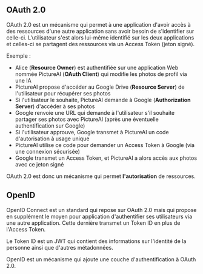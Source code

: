 ## OAuth 2.0

OAuth 2.0 est un mécanisme qui permet à une application d'avoir accès à des ressources d'une autre application sans avoir besoin de s'identifier sur celle-ci. L'utilisateur s'est alors lui-même identifié sur les deux applications et celles-ci se partagent des ressources via un Access Token (jeton signé).

Exemple :

- Alice (**Resource Owner**) est authentifiée sur une application Web nommée PictureAI (**OAuth Client**) qui modifie les photos de profil via une IA
- PictureAI propose d'accéder au Google Drive (**Resource Server**) de l'utilisateur pour récupérer ses photos
- Si l'utilisateur le souhaite, PictureAI demande à Google (**Authorization Server**) d'accéder à ses photos
- Google renvoie une URL qui demande à l'utilisateur s'il souhaite partager ses photos avec PictureAI (après une éventuelle authentification sur Google)
- Si l'utilisateur approuve, Google transmet à PictureAI un code d'autorisation à usage unique
- PictureAI utilise ce code pour demander un Access Token à Google (via une connexion sécurisée)
- Google transmet un Access Token, et PictureAI a alors accès aux photos avec ce jeton signé

OAuth 2.0 est donc un mécanisme qui permet **l'autorisation** de ressources.

## OpenID

OpenID Connect est un standard qui repose sur OAuth 2.0 mais qui propose en supplément le moyen pour application d'authentifier ses utilisateurs via une autre application. Cette dernière transmet un Token ID en plus de l'Access Token.

Le Token ID est un JWT qui contient des informations sur l'identité de la personne ainsi que d'autres métadonnées.

OpenID est un mécanisme qui ajoute une couche d'authentification à OAuth 2.0.